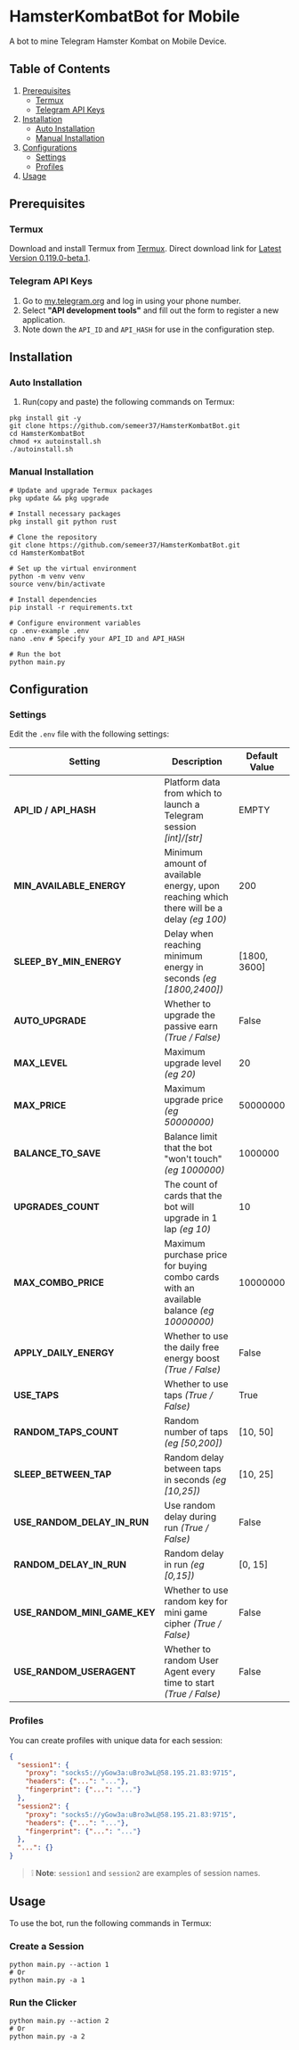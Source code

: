 # HamsterKombatBot for Mobile

A bot to mine Telegram Hamster Kombat on Mobile Device.

## Table of Contents
1. [Prerequisites](#prerequisites)
   - [Termux](#termux)
   - [Telegram API Keys](#telegram-api-keys)
2. [Installation](#installation)
   - [Auto Installation](#auto-installation)
   - [Manual Installation](#manual-installation)
3. [Configurations](#configurations)
   - [Settings](#settings)
   - [Profiles](#profiles)
4. [Usage](#usage)

## Prerequisites

### Termux
Download and install Termux from [Termux](https://f-droid.org/packages/com.termux/).
Direct download link for [Latest Version 0.119.0-beta.1](https://f-droid.org/repo/com.termux_1020.apk).

### Telegram API Keys
1. Go to [my.telegram.org](https://my.telegram.org) and log in using your phone number.
2. Select **"API development tools"** and fill out the form to register a new application.
3. Note down the `API_ID` and `API_HASH` for use in the configuration step.

## Installation

### Auto Installation
1. Run(copy and paste) the following commands on Termux:
```shell
pkg install git -y
git clone https://github.com/semeer37/HamsterKombatBot.git
cd HamsterKombatBot
chmod +x autoinstall.sh
./autoinstall.sh
```

### Manual Installation

```shell
# Update and upgrade Termux packages
pkg update && pkg upgrade

# Install necessary packages
pkg install git python rust

# Clone the repository
git clone https://github.com/semeer37/HamsterKombatBot.git
cd HamsterKombatBot

# Set up the virtual environment
python -m venv venv
source venv/bin/activate

# Install dependencies
pip install -r requirements.txt

# Configure environment variables
cp .env-example .env
nano .env # Specify your API_ID and API_HASH

# Run the bot
python main.py
```

## Configuration

### Settings
Edit the `.env` file with the following settings:

| Setting                      | Description                                                                              | Default Value                     |
|------------------------------|------------------------------------------------------------------------------------------|-----------------------------------|
| **API_ID / API_HASH**        | Platform data from which to launch a Telegram session _[int]/[str]_                      | EMPTY                             |
| **MIN_AVAILABLE_ENERGY**     | Minimum amount of available energy, upon reaching which there will be a delay _(eg 100)_ | 200                               |
| **SLEEP_BY_MIN_ENERGY**      | Delay when reaching minimum energy in seconds _(eg [1800,2400])_                         | [1800, 3600]                      |
| **AUTO_UPGRADE**             | Whether to upgrade the passive earn _(True / False)_                                     | False                             |
| **MAX_LEVEL**                | Maximum upgrade level _(eg 20)_                                                          | 20                                |
| **MAX_PRICE**                | Maximum upgrade price _(eg 50000000)_                                                    | 50000000                          |
| **BALANCE_TO_SAVE**          | Balance limit that the bot "won't touch" _(eg 1000000)_                                  | 1000000                           |
| **UPGRADES_COUNT**           | The count of cards that the bot will upgrade in 1 lap _(eg 10)_                          | 10                                |
| **MAX_COMBO_PRICE**          | Maximum purchase price for buying combo cards with an available balance _(eg 10000000)_  | 10000000                          |
| **APPLY_DAILY_ENERGY**       | Whether to use the daily free energy boost _(True / False)_                              | False                             |
| **USE_TAPS**                 | Whether to use taps _(True / False)_                                                     | True                              |
| **RANDOM_TAPS_COUNT**        | Random number of taps _(eg [50,200])_                                                    | [10, 50]                          |
| **SLEEP_BETWEEN_TAP**        | Random delay between taps in seconds _(eg [10,25])_                                      | [10, 25]                          |
| **USE_RANDOM_DELAY_IN_RUN**  | Use random delay during run _(True / False)_                                             | False                             |
| **RANDOM_DELAY_IN_RUN**      | Random delay in run _(eg [0,15])_                                                        | [0, 15]                           |
| **USE_RANDOM_MINI_GAME_KEY** | Whether to use random key for mini game cipher _(True / False)_                          | False                             |
| **USE_RANDOM_USERAGENT**     | Whether to random User Agent every time to start _(True / False)_                        | False                             |

### Profiles

You can create profiles with unique data for each session:

```json
{
  "session1": {
    "proxy": "socks5://yGow3a:uBro3wL@58.195.21.83:9715",
    "headers": {"...": "..."},
    "fingerprint": {"...": "..."}
  },
  "session2": {
    "proxy": "socks5://yGow3a:uBro3wL@58.195.21.83:9715",
    "headers": {"...": "..."},
    "fingerprint": {"...": "..."}
  },
  "...": {}
}
```
> ❕ **Note**:  `session1` and `session2` are examples of session names.

## Usage

To use the bot, run the following commands in Termux:

### Create a Session
```shell
python main.py --action 1
# Or
python main.py -a 1
```

### Run the Clicker
```shell
python main.py --action 2
# Or
python main.py -a 2
```
